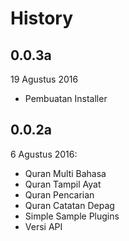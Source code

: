 # History

## 0.0.3a

19 Agustus 2016
+ Pembuatan Installer


## 0.0.2a 

6 Agustus 2016:
+ Quran Multi Bahasa
+ Quran Tampil Ayat
+ Quran Pencarian
+ Quran Catatan Depag
+ Simple Sample Plugins
+ Versi API